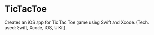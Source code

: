 # TicTacToe

Created an iOS app for Tic Tac Toe game using Swift and Xcode. 
(Tech. used: Swift, Xcode, iOS, UIKit).
